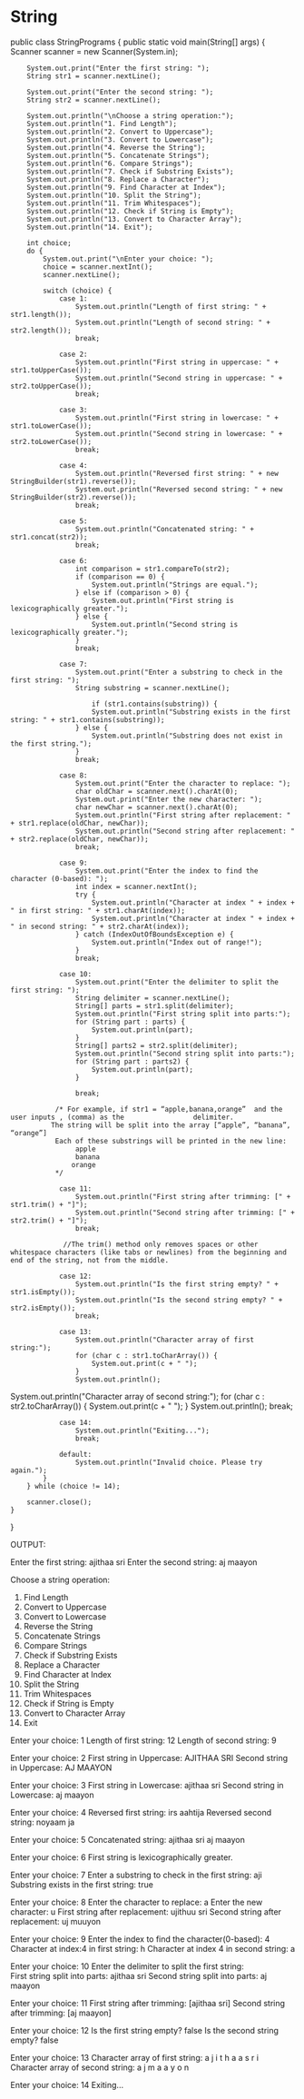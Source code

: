 # String
public class StringPrograms {
    public static void main(String[] args) {
        Scanner scanner = new Scanner(System.in);
       
        System.out.print("Enter the first string: ");
        String str1 = scanner.nextLine(); 

        System.out.print("Enter the second string: ");
        String str2 = scanner.nextLine();

        System.out.println("\nChoose a string operation:");
        System.out.println("1. Find Length");
        System.out.println("2. Convert to Uppercase");
        System.out.println("3. Convert to Lowercase");
        System.out.println("4. Reverse the String");
        System.out.println("5. Concatenate Strings");
        System.out.println("6. Compare Strings");
        System.out.println("7. Check if Substring Exists");
        System.out.println("8. Replace a Character");
        System.out.println("9. Find Character at Index");
        System.out.println("10. Split the String");
        System.out.println("11. Trim Whitespaces");
        System.out.println("12. Check if String is Empty");
        System.out.println("13. Convert to Character Array");
        System.out.println("14. Exit");
        
        int choice;
        do {
            System.out.print("\nEnter your choice: ");
            choice = scanner.nextInt();
            scanner.nextLine(); 

            switch (choice) {
                case 1:
                    System.out.println("Length of first string: " + str1.length());
                    System.out.println("Length of second string: " + str2.length());
                    break; 

                case 2:
                    System.out.println("First string in uppercase: " + str1.toUpperCase());
                    System.out.println("Second string in uppercase: " + str2.toUpperCase());
                    break; 

                case 3:
                    System.out.println("First string in lowercase: " + str1.toLowerCase());
                    System.out.println("Second string in lowercase: " + str2.toLowerCase());
                    break; 

                case 4:
                    System.out.println("Reversed first string: " + new StringBuilder(str1).reverse());
                    System.out.println("Reversed second string: " + new StringBuilder(str2).reverse());
                    break; 

                case 5:
                    System.out.println("Concatenated string: " + str1.concat(str2));
                    break; 

                case 6:
                    int comparison = str1.compareTo(str2);
                    if (comparison == 0) {
                        System.out.println("Strings are equal.");
                    } else if (comparison > 0) {
                        System.out.println("First string is lexicographically greater.");
                    } else {
                        System.out.println("Second string is lexicographically greater.");
                    }
                    break; 

                case 7:
                    System.out.print("Enter a substring to check in the first string: ");
                    String substring = scanner.nextLine();	
                    
                        if (str1.contains(substring)) {
                        System.out.println("Substring exists in the first string: " + str1.contains(substring));
                    } else {
                        System.out.println("Substring does not exist in the first string.");
                    }
                    break; 

                case 8:
                    System.out.print("Enter the character to replace: ");
                    char oldChar = scanner.next().charAt(0);
                    System.out.print("Enter the new character: ");
                    char newChar = scanner.next().charAt(0);
                    System.out.println("First string after replacement: " + str1.replace(oldChar, newChar));
                    System.out.println("Second string after replacement: " + str2.replace(oldChar, newChar));
                    break; 

                case 9:
                    System.out.print("Enter the index to find the character (0-based): ");
                    int index = scanner.nextInt();
                    try {
                        System.out.println("Character at index " + index + " in first string: " + str1.charAt(index));
                        System.out.println("Character at index " + index + " in second string: " + str2.charAt(index));
                    } catch (IndexOutOfBoundsException e) {
                        System.out.println("Index out of range!");
                    }
                    break; 

                case 10:
                    System.out.print("Enter the delimiter to split the first string: ");
                    String delimiter = scanner.nextLine();
                    String[] parts = str1.split(delimiter);
                    System.out.println("First string split into parts:");
                    for (String part : parts) {
                        System.out.println(part);
                    }
                    String[] parts2 = str2.split(delimiter);
                    System.out.println("Second string split into parts:");
                    for (String part : parts2) {
                        System.out.println(part);
                    }

                    break; 

               /* For example, if str1 = “apple,banana,orange”  and the user inputs , (comma) as the                 delimiter.       
              The string will be split into the array [“apple”, “banana”, “orange”]
               Each of these substrings will be printed in the new line:
                    apple 
                    banana 
                   orange
               */

                case 11:
                    System.out.println("First string after trimming: [" + str1.trim() + "]");
                    System.out.println("Second string after trimming: [" + str2.trim() + "]");
                    break; 
    
                 //The trim() method only removes spaces or other whitespace characters (like tabs or newlines) from the beginning and end of the string, not from the middle.

                case 12:
                    System.out.println("Is the first string empty? " + str1.isEmpty());
                    System.out.println("Is the second string empty? " + str2.isEmpty());
                    break; 

                case 13:
                    System.out.println("Character array of first string:");
                    for (char c : str1.toCharArray()) {
                        System.out.print(c + " ");
                    }
                    System.out.println();

System.out.println("Character array of second string:");
                    for (char c : str2.toCharArray()) {
                        System.out.print(c + " ");
                    }
                    System.out.println();
                    break;

                case 14:
                    System.out.println("Exiting...");
                    break; 

                default:
                    System.out.println("Invalid choice. Please try again.");
            }
        } while (choice != 14);

        scanner.close();
    }
}

OUTPUT:

Enter the first string: ajithaa sri 
Enter the second string: aj maayon

Choose a string operation:
1. Find Length
2. Convert to Uppercase
3. Convert to Lowercase
4. Reverse the String
5. Concatenate Strings
6. Compare Strings
7. Check if Substring Exists
8. Replace a Character
9. Find Character at Index
10. Split the String
11. Trim Whitespaces
12. Check if String is Empty
13. Convert to Character Array
14. Exit

Enter your choice: 1
Length of first string: 12
Length of second string: 9

Enter your choice: 2
First string in Uppercase: AJITHAA SRI 
Second string in Uppercase: AJ MAAYON

Enter your choice: 3
First string in Lowercase: ajithaa sri 
Second string in Lowercase: aj maayon

Enter your choice: 4
Reversed first string:  irs aahtija
Reversed second string: noyaam ja

Enter your choice: 5
Concatenated string: ajithaa sri aj maayon

Enter your choice: 6
First string is lexicographically greater.

Enter your choice: 7
Enter a substring to check in the first string: aji
Substring exists in the first string: true

Enter your choice: 8
Enter the character to replace: a
Enter the new character: u
First string after replacement: ujithuu sri 
Second string after replacement: uj muuyon

Enter your choice: 9
Enter the index to find the character(0-based): 4
Character at index:4 in first string: h
Character at index 4 in second string: a

Enter your choice: 10
Enter the delimiter to split the first string:  
First string split into parts:
ajithaa
sri
Second string split into parts:
aj
maayon

Enter your choice: 11
First string after trimming: [ajithaa sri]
Second string after trimming: [aj maayon]

Enter your choice: 12
Is the first string empty? false
Is the second string empty? false

Enter your choice: 13
Character array of first string:
a j i t h a a   s r i   
Character array of second string:
a j   m a a y o n 

Enter your choice: 14
Exiting...
